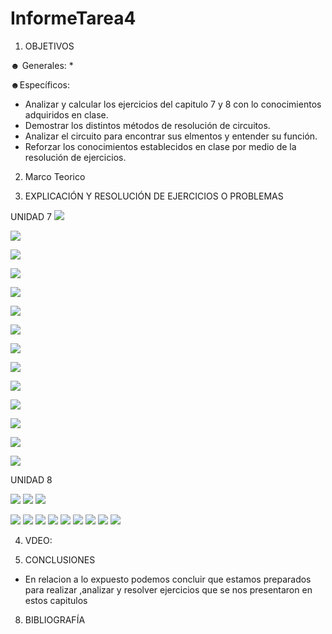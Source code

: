 # InformeTarea4

1. OBJETIVOS

☻ Generales:
*

☻Específicos:
* Analizar y calcular los ejercicios del capitulo 7 y 8 con lo conocimientos adquiridos en clase. 
* Demostrar los distintos métodos de resolución de circuitos.
* Analizar el circuito para encontrar sus elmentos y entender su función.
* Reforzar los conocimientos establecidos en clase por medio de la resolución de ejercicios.

2. Marco Teorico 

3. EXPLICACIÓN Y RESOLUCIÓN DE EJERCICIOS O PROBLEMAS

UNIDAD 7
![](Img/1.PNG)

![](Img/3,5.PNG)

![](Img/7.PNG)

![](Img/9.PNG)

![](Img/11.PNG)

![](Img/15.PNG)

![](Img/17.PNG)

![](Img/19.PNG)

![](Img/21,23.PNG)

![](Img/27.PNG)

![](Img/29,31.PNG)

![](Img/33,35.PNG)

![](Img/37.PNG)

![](Img/39,41.PNG)

UNIDAD 8

![](Img/2,4,6.PNG)
![](Img/8-32.jpg)
![](Img/8-34.jpg)

![](Img/8-36.jpg)
![](Img/8-38.jpg)
![](Img/8-40.jpg)
![](Img/8-42.jpg)
![](Img/8-44.jpg)
![](Img/8-46.jpg)
![](Img/8-48.jpg)
![](Img/8-50.jpg)
![](Img/8-52.jpg)


4. VDEO:


6. CONCLUSIONES
* En relacion a lo expuesto podemos concluir que estamos preparados para realizar ,analizar y resolver ejercicios que se nos presentaron en estos capitulos

8. BIBLIOGRAFÍA



